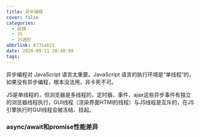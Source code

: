 ```yaml
---
title: 异步编程
cover: false
categories:
  - 前端
  - JS
  - JS进阶
abbrlink: 8731ab21
date: 2020-09-11 20:40:09
tags:
---
```

异步编程对 JavaScript 语言太重要。JavaScript 语言的执行环境是“单线程”的，如果没有异步编程，根本没法用，非卡死不可。

JS是单线程的，但浏览器是多线程的，定时器、事件、ajax这些异步事件有独立的浏览器线程执行，GUI线程（渲染界面HTMl的线程）与JS线程是互斥的，在JS引擎执行时GUI线程会被冻结、挂起。

### async/await和promise性能差异
